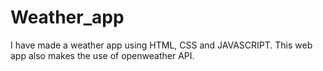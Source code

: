 # Weather_app
I have made a weather app using HTML, CSS and JAVASCRIPT. This web app also makes the use of openweather API.
